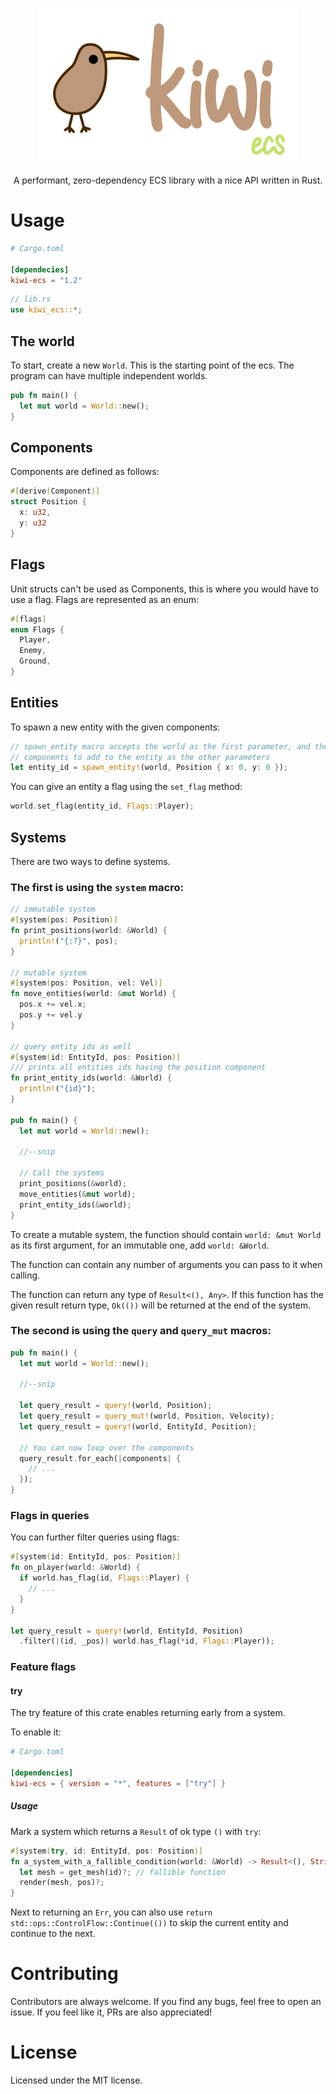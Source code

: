 <p align="center">
  <img src="https://raw.githubusercontent.com/Jomy10/kiwi-ecs/master/logo.png" alt="kiwi ecs">
</p>

<p align="center">
  A performant, zero-dependency ECS library with a nice API written in Rust.
</p>

# Usage
```toml
# Cargo.toml

[dependecies]
kiwi-ecs = "1.2"
```

```rust
// lib.rs
use kiwi_ecs::*;
```

## The world

To start, create a new `World`. This is the starting point of the ecs.
The program can have multiple independent worlds.

```rust
pub fn main() {
  let mut world = World::new();
}
```

## Components

Components are defined as follows:

```rust
#[derive(Component)]
struct Position {
  x: u32,
  y: u32
}
```

## Flags

Unit structs can't be used as Components, this is where you would have to use a flag.
Flags are represented as an enum:

```rust
#[flags]
enum Flags {
  Player,
  Enemy,
  Ground,
}
```

## Entities

To spawn a new entity with the given components:

```rust
// spawn_entity macro accepts the world as the first parameter, and the 
// components to add to the entity as the other parameters
let entity_id = spawn_entity!(world, Position { x: 0, y: 0 });
```

You can give an entity a flag using the `set_flag` method:

```rust
world.set_flag(entity_id, Flags::Player);
```

## Systems

There are two ways to define systems.

### The first is using the `system` macro:

```rust
// immutable system
#[system(pos: Position)]
fn print_positions(world: &World) {
  println!("{:?}", pos);
}

// mutable system
#[system(pos: Position, vel: Vel)]
fn move_entities(world: &mut World) {
  pos.x += vel.x;
  pos.y += vel.y
}

// query entity ids as well
#[system(id: EntityId, pos: Position)]
/// prints all entities ids having the position component
fn print_entity_ids(world: &World) {
  println!("{id}");
}

pub fn main() {
  let mut world = World::new();
  
  //--snip
  
  // Call the systems
  print_positions(&world);
  move_entities(&mut world);
  print_entity_ids(&world);
}
```

To create a mutable system, the function should contain `world: &mut World` as its first argument,
for an immutable one, add `world: &World`.

The function can contain any number of arguments you can pass to it when calling.

The function can return any type of `Result<(), Any>`. If this function has the given result
return type, `Ok(())` will be returned at the end of the system.

<!-- TODO: better example
**Example**:
```rust
use ggez::{graphics, Context};
use glam::Vec2;

#[system(pos: Position)]
fn draw_pos(world: &World, canvas: &mut graphics::Canvas, ctx: &mut Context) -> GameResult<()> {
  let rectangle = graphics::Mesh::new_rectangle(
    ctx,
    graphics::DrawMode::fill(),
    graphics:Rect {
      x: 0.0,
      y: 0.0,
      w: 10.0,
      h: 10.0
    },
    graphics::Color::BLUE
  )?; // return an error if one occurs
  
  canvas.draw(&rectangle, Vec2::new(pos.x. pos.y));
} // Ok(()) is automatically returned after all entities have been queried
```
-->

### The second is using the `query` and `query_mut` macros:

```rust
pub fn main() {
  let mut world = World::new();
  
  //--snip
  
  let query_result = query!(world, Position);
  let query_result = query_mut!(world, Position, Velocity);
  let query_result = query!(world, EntityId, Position);
  
  // You can now loop over the components
  query_result.for_each(|components| {
    // ...
  });
}
```

<!--
Note on safety: the `query_mut` macro is unsafe, because it can cause undefined behaviour
if two of the same component types are passed in.
-->

### Flags in queries

You can further filter queries using flags:

```rust
#[system(id: EntityId, pos: Position)]
fn on_player(world: &World) {
  if world.has_flag(id, Flags::Player) {
    // ...
  }
}

let query_result = query!(world, EntityId, Position)
  .filter(|(id, _pos)| world.has_flag(*id, Flags::Player));
```

### Feature flags

#### try

The try feature of this crate enables returning early from a system.

To enable it:

```toml
# Cargo.toml

[dependencies]
kiwi-ecs = { version = "*", features = ["try"] }
```

##### Usage

Mark a system which returns a `Result` of ok type `()` with `try`:

```rust
#[system(try, id: EntityId, pos: Position)]
fn a_system_with_a_fallible_condition(world: &World) -> Result<(), String> {
  let mesh = get_mesh(id)?; // fallible function
  render(mesh, pos)?;
}
```

Next to returning an `Err`, you can also use
`return std::ops::ControlFlow::Continue(())` to skip the current entity
and continue to the next.

# Contributing

Contributors are always welcome. If you find any bugs, feel free to open an issue. If you feel like it, PRs are also appreciated!

# License

Licensed under the MIT license.

